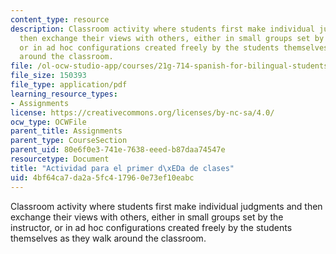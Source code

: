 ```yaml
---
content_type: resource
description: Classroom activity where students first make individual judgments and
  then exchange their views with others, either in small groups set by the instructor,
  or in ad hoc configurations created freely by the students themselves as they walk
  around the classroom.
file: /ol-ocw-studio-app/courses/21g-714-spanish-for-bilingual-students-spring-2003/4bf64ca7da2a5fc417960e73ef10eabc_MIT21G_714S03_actividad_pr.pdf
file_size: 150393
file_type: application/pdf
learning_resource_types:
- Assignments
license: https://creativecommons.org/licenses/by-nc-sa/4.0/
ocw_type: OCWFile
parent_title: Assignments
parent_type: CourseSection
parent_uid: 80e6f0e3-741e-7638-eeed-b87daa74547e
resourcetype: Document
title: "Actividad para el primer d\xEDa de clases"
uid: 4bf64ca7-da2a-5fc4-1796-0e73ef10eabc
---
```

Classroom activity where students first make individual judgments and then exchange their views with others, either in small groups set by the instructor, or in ad hoc configurations created freely by the students themselves as they walk around the classroom.